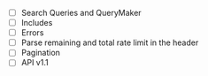 - [ ] Search Queries and QueryMaker
- [ ] Includes
- [ ] Errors
- [ ] Parse remaining and total rate limit in the header
- [ ] Pagination
- [ ] API v1.1